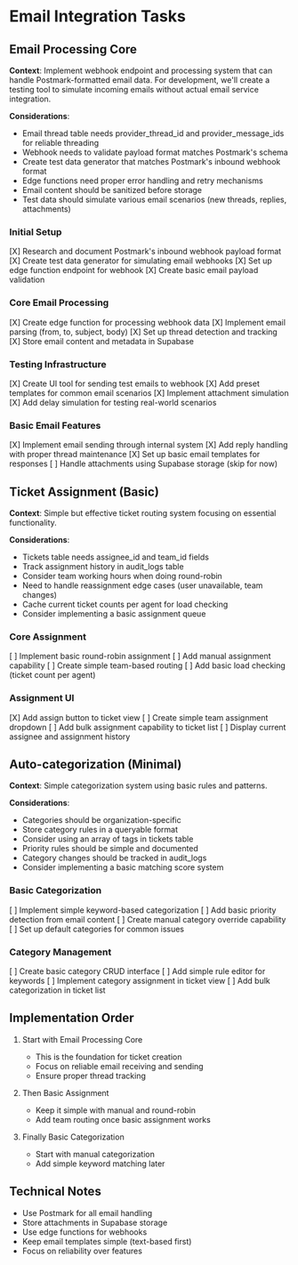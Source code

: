 # Email Integration Tasks

## Email Processing Core

**Context**: Implement webhook endpoint and processing system that can handle Postmark-formatted email data. For development, we'll create a testing tool to simulate incoming emails without actual email service integration.

**Considerations**:
- Email thread table needs provider_thread_id and provider_message_ids for reliable threading
- Webhook needs to validate payload format matches Postmark's schema
- Create test data generator that matches Postmark's inbound webhook format
- Edge functions need proper error handling and retry mechanisms
- Email content should be sanitized before storage
- Test data should simulate various email scenarios (new threads, replies, attachments)

### Initial Setup
[X] Research and document Postmark's inbound webhook payload format
[X] Create test data generator for simulating email webhooks
[X] Set up edge function endpoint for webhook
[X] Create basic email payload validation

### Core Email Processing
[X] Create edge function for processing webhook data
[X] Implement email parsing (from, to, subject, body)
[X] Set up thread detection and tracking
[X] Store email content and metadata in Supabase

### Testing Infrastructure
[X] Create UI tool for sending test emails to webhook
[X] Add preset templates for common email scenarios
[X] Implement attachment simulation
[X] Add delay simulation for testing real-world scenarios

### Basic Email Features
[X] Implement email sending through internal system
[X] Add reply handling with proper thread maintenance
[X] Set up basic email templates for responses
[ ] Handle attachments using Supabase storage (skip for now)

## Ticket Assignment (Basic)

**Context**: Simple but effective ticket routing system focusing on essential functionality.

**Considerations**:
- Tickets table needs assignee_id and team_id fields
- Track assignment history in audit_logs table
- Consider team working hours when doing round-robin
- Need to handle reassignment edge cases (user unavailable, team changes)
- Cache current ticket counts per agent for load checking
- Consider implementing a basic assignment queue

### Core Assignment
[ ] Implement basic round-robin assignment
[ ] Add manual assignment capability
[ ] Create simple team-based routing
[ ] Add basic load checking (ticket count per agent)

### Assignment UI
[X] Add assign button to ticket view
[ ] Create simple team assignment dropdown
[ ] Add bulk assignment capability to ticket list
[ ] Display current assignee and assignment history

## Auto-categorization (Minimal)

**Context**: Simple categorization system using basic rules and patterns.

**Considerations**:
- Categories should be organization-specific
- Store category rules in a queryable format
- Consider using an array of tags in tickets table
- Priority rules should be simple and documented
- Category changes should be tracked in audit_logs
- Consider implementing a basic matching score system

### Basic Categorization
[ ] Implement simple keyword-based categorization
[ ] Add basic priority detection from email content
[ ] Create manual category override capability
[ ] Set up default categories for common issues

### Category Management
[ ] Create basic category CRUD interface
[ ] Add simple rule editor for keywords
[ ] Implement category assignment in ticket view
[ ] Add bulk categorization in ticket list

## Implementation Order

1. Start with Email Processing Core
   - This is the foundation for ticket creation
   - Focus on reliable email receiving and sending
   - Ensure proper thread tracking

2. Then Basic Assignment
   - Keep it simple with manual and round-robin
   - Add team routing once basic assignment works

3. Finally Basic Categorization
   - Start with manual categorization
   - Add simple keyword matching later

## Technical Notes

- Use Postmark for all email handling
- Store attachments in Supabase storage
- Use edge functions for webhooks
- Keep email templates simple (text-based first)
- Focus on reliability over features 